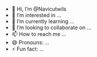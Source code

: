 - 👋 Hi, I’m @Navicutwils
- 👀 I’m interested in ...
- 🌱 I’m currently learning ...
- 💞️ I’m looking to collaborate on ...
- 📫 How to reach me ...
- 😄 Pronouns: ...
- ⚡ Fun fact: ...

<!---
Navicutwils/Navicutwils is a ✨ special ✨ repository because its `README.md` (this file) appears on your GitHub profile.
You can click the Preview link to take a look at your changes.
--->
